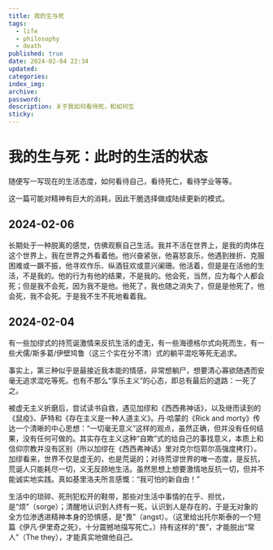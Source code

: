```yaml
---
title: 我的生与死
tags:
  - life
  - philosophy
  - death
published: true
date: 2024-02-04 22:34
updated:
categories:
index_img:
archive:
password:
description: 关于我如何看待死，和如何生
sticky: 
---
```


<!--  TODO: Not finished    -->

# 我的生与死：此时的生活的状态

随便写一写现在的生活态度，如何看待自己，看待死亡，看待学业等等。

这一篇可能对精神有巨大的消耗，因此干脆选择做成陆续更新的模式。

## 2024-02-06

长期处于一种脱离的感觉，仿佛观察自己生活。我并不活在世界上，是我的肉体在这个世界上，我在世界之外看着他。他兴奋紧张，他喜怒哀乐，他遇到挫折、克服困难或一蹶不振，他寻欢作乐、纵酒狂欢或意兴阑珊。他活着，但是是在活他的生活，不是我的。他的行为有他的结果，不是我的。他会死，当然，应为每个人都会死；但是我不会死，因为我不是他。他死了，我也随之消失了，但是是他死了，他会死，我不会死。于是我不生不死地看着我。

## 2024-02-04

有一些加缪式的持荒诞激情来反抗生活的虚无，有一些海德格尔式向死而生，有一些犬儒/斯多葛/伊壁鸠鲁（这三个实在分不清）式的躺平混吃等死无追求。

事实上，第三种似乎是最接近我本能的情感，非常想躺尸，想要清心寡欲随遇而安毫无追求混吃等死。也有不那么“享乐主义”的心态，即总有最后的退路：一死了之。

被虚无主义折磨后，尝试读书自救，遇见加缪和《西西弗神话》，以及继而读到的《鼠疫》、萨特和《存在主义是一种人道主义》。丹·哈蒙的《Rick and morty》传达一个清晰的中心思想：“一切毫无意义”这样的观点，虽然正确，但并没有任何结果，没有任何可做的。其实存在主义这种“自欺”式的给自己的事找意义，本质上和信仰宗教并没有区别（所以加缪在《西西弗神话》里对克尔恺郭尔高强度拷打）。加缪看来，世界不仅是虚无的，也是荒诞的；对待荒谬世界的唯一态度，是反抗，荒诞人只能耗尽一切，义无反顾地生活。虽然思想上想要激情地反抗一切，但并不能诚实地实践。真如基里洛夫所言感慨：“我可怕的新自由！”

生活中的琐碎、死刑犯松开的鞋带，那些对生活中事情的在乎、担忧，是“烦”（sorge）；清醒地认识到人终有一死，认识到人是存在的，于是无对象的全方位渗透进精神本身的恐惧感，是“畏”（angst）。（这里给出托尔斯泰的一个短篇《伊凡·伊里奇之死》，十分震撼地描写死亡。）持有这样的“畏”，才能脱出“常人”（The they），才能真实地做他自己。
